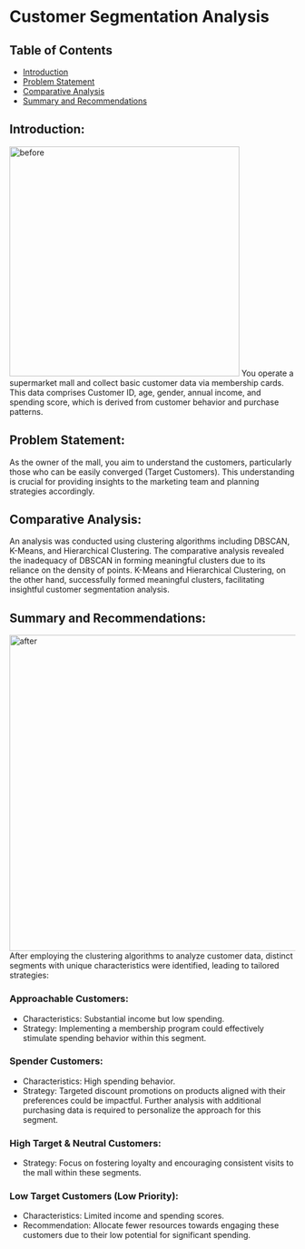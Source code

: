# Customer Segmentation Analysis

## Table of Contents
- [Introduction](#introduction)
- [Problem Statement](#problem-statement)
- [Comparative Analysis](#comparative-analysis)
- [Summary and Recommendations](#summary-and-recommendations)

## Introduction:
<img width="405" alt="before" src="https://github.com/blazeAssault26/Customer-Segmentation-/assets/129224378/19a6082f-f5bb-4127-a69a-c3aedf54ab82">
You operate a supermarket mall and collect basic customer data via membership cards. This data comprises Customer ID, age, gender, annual income, and spending score, which is derived from customer behavior and purchase patterns.

## Problem Statement:
As the owner of the mall, you aim to understand the customers, particularly those who can be easily converged (Target Customers). This understanding is crucial for providing insights to the marketing team and planning strategies accordingly.

## Comparative Analysis:
An analysis was conducted using clustering algorithms including DBSCAN, K-Means, and Hierarchical Clustering. The comparative analysis revealed the inadequacy of DBSCAN in forming meaningful clusters due to its reliance on the density of points. K-Means and Hierarchical Clustering, on the other hand, successfully formed meaningful clusters, facilitating insightful customer segmentation analysis.

## Summary and Recommendations:
<img width="557" alt="after" src="https://github.com/blazeAssault26/Customer-Segmentation-/assets/129224378/f4f59c88-fcd1-42ce-a72f-2ce1788c124a">
After employing the clustering algorithms to analyze customer data, distinct segments with unique characteristics were identified, leading to tailored strategies:

### Approachable Customers:
- Characteristics: Substantial income but low spending.
- Strategy: Implementing a membership program could effectively stimulate spending behavior within this segment.

### Spender Customers:
- Characteristics: High spending behavior.
- Strategy: Targeted discount promotions on products aligned with their preferences could be impactful. Further analysis with additional purchasing data is required to personalize the approach for this segment.

### High Target & Neutral Customers:
- Strategy: Focus on fostering loyalty and encouraging consistent visits to the mall within these segments.

### Low Target Customers (Low Priority):
- Characteristics: Limited income and spending scores.
- Recommendation: Allocate fewer resources towards engaging these customers due to their low potential for significant spending.




